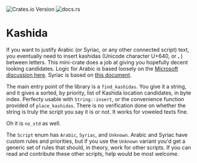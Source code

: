 
![Crates.io Version](https://img.shields.io/crates/v/kashida)
![docs.rs](https://img.shields.io/docsrs/kashida)

# Kashida

If you want to justify Arabic (or Syriac, or any other connected script) text, you eventually need to insert kashidas (Unicode character U+640, or ـ ) between letters. This mini-crate does a job at giving you hopefully decent looking candidates. Logic for Arabic is based loosely on the [Microsoft discussion here](https://web.archive.org/web/20030719183154/http://www.microsoft.com/middleeast/msdn/JustifyingText-CSS.aspx). Syriac is based on [this document](https://bug-attachments.documentfoundation.org/attachment.cgi?id=182206).

The main entry point of the library is a `find_kashidas`. You give it a string, and it gives a sorted, by priority, list of Kashida location candidates, in byte index. Perfecty usable with `String::insert`, or the convenience function provided of `place_kashidas`. There is no verification done on whether the string is truly the script you say it is or not. It works for voweled texts fine.

Oh it is `no_std` as well.

The `Script` enum has `Arabic`, `Syriac`, and `Unknown`. Arabic and Syriac have custom rules and priorities, but if you use the `Unknown` variant you'd get a generic set of rules that  should, in theory, work for other scripts. If you can read and contribute these other scripts, help would be most welcome.
